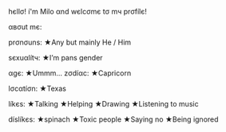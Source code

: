 hєllσ! í'm Milo αnd wєlcσmє tσ mч prσfílє!

αвσut mє:

prσnσunѕ:
★Any but mainly He / Him

ѕєхuαlítч:
★I’m pans gender

αgє:
★Ummm... 
zσdíαc:
★Capricorn 

lσcαtíσn:
★Texas

líkєѕ:
★Talking
★Helping
★Drawing
★Listening to music

díѕlíkєѕ:
★spinach 
★Toxic people
★Saying no
★Being ignored

